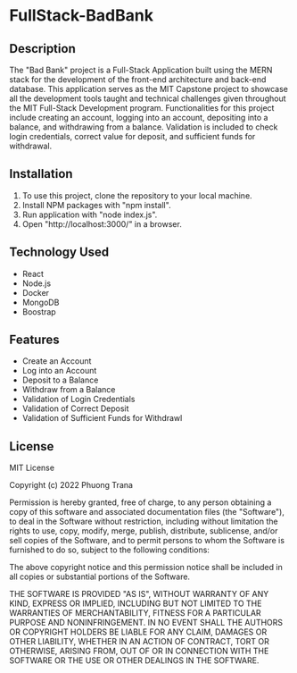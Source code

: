 # FullStack-BadBank

## Description 
The "Bad Bank" project is a Full-Stack Application built using the MERN stack for the development of the front-end architecture and back-end database. This application serves as the MIT Capstone project to showcase all the development tools taught and technical challenges given throughout the MIT Full-Stack Development program. Functionalities for this project include creating an account, logging into an account, depositing into a balance, and withdrawing from a balance. Validation is included to check login credentials, correct value for deposit, and sufficient funds for withdrawal. 

## Installation
1. To use this project, clone the repository to your local machine. 
2. Install NPM packages with "npm install". 
3. Run application with "node index.js". 
4. Open "http://localhost:3000/" in a browser. 

## Technology Used
* React
* Node.js
* Docker
* MongoDB
* Boostrap

## Features
* Create an Account
* Log into an Account
* Deposit to a Balance
* Withdraw from a Balance
* Validation of Login Credentials
* Validation of Correct Deposit
* Validation of Sufficient Funds for Withdrawl

## License

MIT License

Copyright (c) 2022 Phuong Trana

Permission is hereby granted, free of charge, to any person obtaining a copy of this software and associated documentation files (the "Software"), to deal in the Software without restriction, including without limitation the rights to use, copy, modify, merge, publish, distribute, sublicense, and/or sell copies of the Software, and to permit persons to whom the Software is furnished to do so, subject to the following conditions:

The above copyright notice and this permission notice shall be included in all copies or substantial portions of the Software.

THE SOFTWARE IS PROVIDED "AS IS", WITHOUT WARRANTY OF ANY KIND, EXPRESS OR IMPLIED, INCLUDING BUT NOT LIMITED TO THE WARRANTIES OF MERCHANTABILITY, FITNESS FOR A PARTICULAR PURPOSE AND NONINFRINGEMENT. IN NO EVENT SHALL THE AUTHORS OR COPYRIGHT HOLDERS BE LIABLE FOR ANY CLAIM, DAMAGES OR OTHER LIABILITY, WHETHER IN AN ACTION OF CONTRACT, TORT OR OTHERWISE, ARISING FROM, OUT OF OR IN CONNECTION WITH THE SOFTWARE OR THE USE OR OTHER DEALINGS IN THE SOFTWARE.
